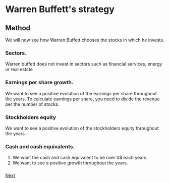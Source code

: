 # Warren Buffett's strategy
## Method

We will now see how Warren Buffett chooses the stocks in which he invests.

### Sectors.

Warren buffett does not invest in sectors such as financial services, energy or real estate

### Earnings per share growth.

We want to see a positive evolution of the earnings per share throughout the years.
To calculate earnings per share, you need to divide the revenue per the number of stocks.

### Stockholders equity
We want to see a positive evolution of the stockholders equity throughout the years.

### Cash and cash equivalents.
1. We want the cash and cash equivalent to be over 0$ each years.
2. We want to see a positive growth throughout the years.

###


###
###
###
###
###
###
###
###
###
###

[Next](https://github.com/Germain24/Warren-Buffet-s-strategy/tree/main/English/3.%20Database)